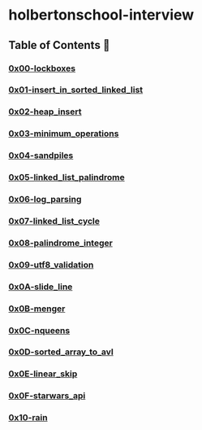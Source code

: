 # holbertonschool-interview

## Table of Contents :open_file_folder:

### [0x00-lockboxes](./0x00-lockboxes)
### [0x01-insert_in_sorted_linked_list](./0x01-insert_in_sorted_linked_list)
### [0x02-heap_insert](./0x02-heap_insert)
### [0x03-minimum_operations](./0x03-minimum_operations/)
### [0x04-sandpiles](./0x04-sandpiles)
### [0x05-linked_list_palindrome](./0x05-linked_list_palindrome)
### [0x06-log_parsing](./0x06-log_parsing)
### [0x07-linked_list_cycle](./0x07-linked_list_cycle)
### [0x08-palindrome_integer](./0x08-palindrome_integer)
### [0x09-utf8_validation](./0x09-utf8_validation)
### [0x0A-slide_line](./0x0A-slide_line)
### [0x0B-menger](./0x0B-menger)
### [0x0C-nqueens](./0x0C-nqueens)
### [0x0D-sorted_array_to_avl](./0x0D-sorted_array_to_avl)
### [0x0E-linear_skip](./0x0E-linear_skip)
### [0x0F-starwars_api](./0x0F-starwars_api)
### [0x10-rain](./0x10-rain)
